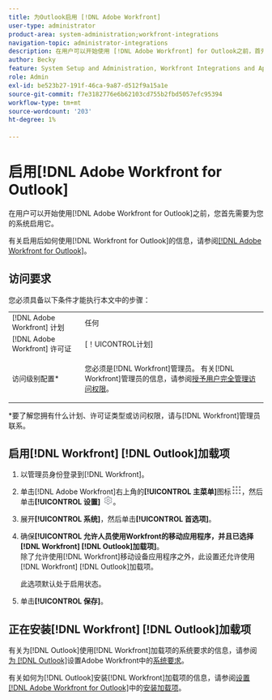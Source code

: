 ```yaml
---
title: 为Outlook启用 [!DNL Adobe Workfront]
user-type: administrator
product-area: system-administration;workfront-integrations
navigation-topic: administrator-integrations
description: 在用户可以开始使用 [!DNL Adobe Workfront] for Outlook之前，首先需要为您的系统启用它。
author: Becky
feature: System Setup and Administration, Workfront Integrations and Apps
role: Admin
exl-id: be523b27-191f-46ca-9a87-d512f9a15a1e
source-git-commit: f7e3182776e6b62103cd755b2fbd5057efc95394
workflow-type: tm+mt
source-wordcount: '203'
ht-degree: 1%

---
```


# 启用[!DNL Adobe Workfront for Outlook]

在用户可以开始使用[!DNL Adobe Workfront for Outlook]之前，您首先需要为您的系统启用它。

有关启用后如何使用[!DNL Workfront for Outlook]的信息，请参阅[[!DNL Adobe Workfront for Outlook]](../../workfront-integrations-and-apps/using-workfront-with-outlook/workfront-for-outlook.md)。

## 访问要求

您必须具备以下条件才能执行本文中的步骤：

<table style="table-layout:auto"> 
 <col> 
 <col> 
 <tbody> 
  <tr> 
   <td role="rowheader">[!DNL Adobe Workfront] 计划</td> 
   <td>任何</td> 
  </tr> 
  <tr> 
   <td role="rowheader">[!DNL Adobe Workfront] 许可证</td> 
   <td>[！UICONTROL计划]</td> 
  </tr> 
  <tr> 
   <td role="rowheader">访问级别配置*</td> 
   <td> <p>您必须是[!DNL Workfront]管理员。 有关[!DNL Workfront]管理员的信息，请参阅<a href="../../administration-and-setup/add-users/configure-and-grant-access/grant-a-user-full-administrative-access.md" class="MCXref xref">授予用户完全管理访问权限</a>。</p> </td> 
  </tr> 
 </tbody> 
</table>

&#42;要了解您拥有什么计划、许可证类型或访问权限，请与[!DNL Workfront]管理员联系。

## 启用[!DNL Workfront] [!DNL Outlook]加载项

1. 以管理员身份登录到[!DNL Workfront]。
1. 单击[!DNL Adobe Workfront]右上角的&#x200B;**[!UICONTROL 主菜单]**&#x200B;图标![](assets/main-menu-icon.png)，然后单击&#x200B;**[!UICONTROL 设置]** ![](assets/gear-icon-settings.png)。

1. 展开&#x200B;**[!UICONTROL 系统]**，然后单击&#x200B;**[!UICONTROL 首选项]**。

1. 确保&#x200B;**[!UICONTROL 允许人员使用Workfront的移动应用程序，并且已选择[!DNL Workfront] [!DNL Outlook]加载项]**。\
   除了允许使用[!DNL Workfront]移动设备应用程序之外，此设置还允许使用[!DNL Workfront] [!DNL Outlook]加载项。

   此选项默认处于启用状态。

1. 单击&#x200B;**[!UICONTROL 保存]**。

## 正在安装[!DNL Workfront] [!DNL Outlook]加载项

有关为[!DNL Outlook]使用[!DNL Workfront]加载项的系统要求的信息，请参阅[为 [!DNL Outlook]](../../workfront-integrations-and-apps/using-workfront-with-outlook/set-up-workfront-for-outlook.md)设置Adobe Workfront中的[系统要求](../../workfront-integrations-and-apps/using-workfront-with-outlook/set-up-workfront-for-outlook.md#system-requirements-and-prerequisites)。

有关如何为[!DNL Outlook]安装[!DNL Workfront]加载项的信息，请参阅[设置 [!DNL Adobe Workfront for Outlook]](../../workfront-integrations-and-apps/using-workfront-with-outlook/set-up-workfront-for-outlook.md)中的[安装加载项](../../workfront-integrations-and-apps/using-workfront-with-outlook/set-up-workfront-for-outlook.md#downloading-and-installing-the-add-in)。
